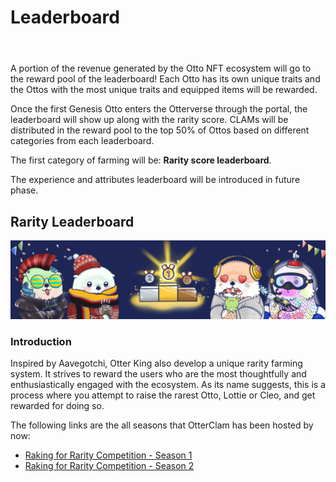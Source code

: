 # Leaderboard

<header>
<meta property="og:title" content="Ottopia Whitepaper | Leaderboards" />
<meta property="og:image" content="https://docs.ottopia.app/assets/images/leaderboard-7d9d576e2d6767ece3af88141b6108d8.jpg" />
<meta property="og:description" content="A portion of the revenue generated by the Otto NFT ecosystem will go to the reward pool of the leaderboard! Each Otto has its own unique traits and the Ottos with the most unique traits and equipped items will be rewarded." />
</header>

A portion of the revenue generated by the Otto NFT ecosystem will go to the reward pool of the leaderboard! Each Otto has its own unique traits and the Ottos with the most unique traits and equipped items will be rewarded. 

Once the first Genesis Otto enters the Otterverse through the portal, the leaderboard will show up along with the rarity score. CLAMs will be distributed in the reward pool to the top 50% of Ottos based on different categories from each leaderboard. 

The first category of farming will be: **Rarity score leaderboard**. 

The experience and attributes leaderboard will be introduced in future phase.


## Rarity Leaderboard

![Rarity Leaderboard](img/leaderboard.jpg)

### Introduction

Inspired by Aavegotchi, Otter King also develop a unique rarity farming system. It strives to reward the users who are the most thoughtfully and enthusiastically engaged with the ecosystem. As its name suggests, this is a process where you attempt to raise the rarest Otto, Lottie or Cleo, and get rewarded for doing so.

The following links are the all seasons that OtterClam has been hosted by now:

- [Raking for Rarity Competition - Season 1](../events/rarity-competition-s1.md)
- [Raking for Rarity Competition - Season 2](../events/rarity-competition-s2.md)